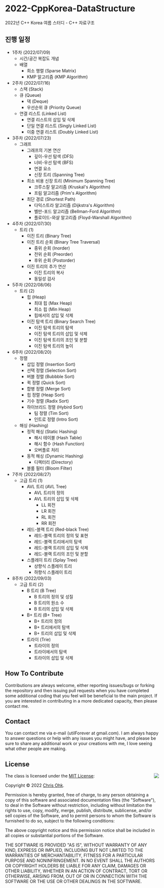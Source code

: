 # 2022-CppKorea-DataStructure

2022년 C++ Korea 여름 스터디 - C++ 자료구조

## 진행 일정

* 1주차 (2022/07/09)
  * 시간/공간 복잡도 개념
  * 배열
    * 희소 행렬 (Sparse Matrix)
    * KMP 알고리즘 (KMP Algorithm)
* 2주차 (2022/07/16)
  * 스택 (Stack)
  * 큐 (Queue)
    * 덱 (Deque)
    * 우선순위 큐 (Priority Queue)
  * 연결 리스트 (Linked List)
    * 연결 리스트의 삽입 및 삭제
    * 단일 연결 리스트 (Singly Linked List)
    * 이중 연결 리스트 (Doubly Linked List)
* 3주차 (2022/07/23)
  * 그래프
    * 그래프의 기본 연산
      * 깊이-우선 탐색 (DFS)
      * 너비-우선 탐색 (BFS)
      * 연결 요소
      * 신장 트리 (Spanning Tree)
    * 최소 비용 신장 트리 (Minimum Spanning Tree)
      * 크루스칼 알고리즘 (Kruskal's Algorithm)
      * 프림 알고리즘 (Prim's Algorithm)
    * 최단 경로 (Shortest Path)
      * 다익스트라 알고리즘 (Dijkstra's Algorithm)
      * 벨만-포드 알고리즘 (Bellman-Ford Algorithm)
      * 플로이드-와샬 알고리즘 (Floyd-Warshall Algorithm)
* 4주차 (2022/07/30)
  * 트리 (1)
    * 이진 트리 (Binary Tree)
    * 이진 트리 순회 (Binary Tree Traversal)
      * 중위 순회 (Inorder)
      * 전위 순회 (Preorder)
      * 후위 순회 (Postorder)
    * 이진 트리의 추가 연산
      * 이진 트리의 복사
      * 동일성 검사
* 5주차 (2022/08/06)
  * 트리 (2)
    * 힙 (Heap)
      * 최대 힙 (Max Heap)
      * 최소 힙 (Min Heap)
      * 힙에서의 삽입 및 삭제
    * 이진 탐색 트리 (Binary Search Tree)
      * 이진 탐색 트리의 탐색
      * 이진 탐색 트리의 삽입 및 삭제
      * 이진 탐색 트리의 조인 및 분할
      * 이진 탐색 트리의 높이
* 6주차 (2022/08/20)
  * 정렬
    * 삽입 정렬 (Insertion Sort)
    * 선택 정렬 (Selection Sort)
    * 버블 정렬 (Bubbble Sort)
    * 퀵 정렬 (Quick Sort)
    * 합병 정렬 (Merge Sort)
    * 힙 정렬 (Heap Sort)
    * 기수 정렬 (Radix Sort)
    * 하이브리드 정렬 (Hybird Sort)
      * 팀 정렬 (Tim Sort)
      * 인트로 정렬 (Intro Sort)
  * 해싱 (Hashing)
    * 정적 해싱 (Static Hashing)
      * 해시 테이블 (Hash Table)
      * 해시 함수 (Hash Function)
      * 오버플로 처리
    * 동적 해싱 (Dynamic Hashing)
      * 디렉터리 (Directory)
    * 블룸 필터 (Bloom Filter)
* 7주차 (2022/08/27)
  * 고급 트리 (1)
    * AVL 트리 (AVL Tree)
      * AVL 트리의 정의
      * AVL 트리의 삽입 및 삭제
        * LL 회전
        * LR 회전
        * RL 회전
        * RR 회전
    * 레드-블랙 트리 (Red-black Tree)
      * 레드-블랙 트리의 정의 및 표현
      * 레드-블랙 트리에서의 탐색
      * 레드-블랙 트리의 삽입 및 삭제
      * 레드-블랙 트리의 조인 및 분할
    * 스플레이 트리 (Splay Tree)
      * 상향식 스플레이 트리
      * 하향식 스플레이 트리
* 8주차 (2022/09/03)
  * 고급 트리 (2)
    * B 트리 (B Tree)
      * B 트리의 정의 및 성질
      * B 트리의 원소 수
      * B 트리의 삽입 및 삭제
    * B+ 트리 (B+ Tree)
      * B+ 트리의 정의
      * B+ 트리에서의 탐색
      * B+ 트리의 삽입 및 삭제
    * 트라이 (Trie)
      * 트라이의 정의
      * 트라이에서의 탐색
      * 트라이의 삽입 및 삭제

## How To Contribute

Contributions are always welcome, either reporting issues/bugs or forking the repository and then issuing pull requests when you have completed some additional coding that you feel will be beneficial to the main project. If you are interested in contributing in a more dedicated capacity, then please contact me.

## Contact

You can contact me via e-mail (utilForever at gmail.com). I am always happy to answer questions or help with any issues you might have, and please be sure to share any additional work or your creations with me, I love seeing what other people are making.

## License

<img align="right" src="http://opensource.org/trademarks/opensource/OSI-Approved-License-100x137.png">

The class is licensed under the [MIT License](http://opensource.org/licenses/MIT):

Copyright &copy; 2022 [Chris Ohk](http://www.github.com/utilForever).

Permission is hereby granted, free of charge, to any person obtaining a copy of this software and associated documentation files (the "Software"), to deal in the Software without restriction, including without limitation the rights to use, copy, modify, merge, publish, distribute, sublicense, and/or sell copies of the Software, and to permit persons to whom the Software is furnished to do so, subject to the following conditions:

The above copyright notice and this permission notice shall be included in all copies or substantial portions of the Software.

THE SOFTWARE IS PROVIDED "AS IS", WITHOUT WARRANTY OF ANY KIND, EXPRESS OR IMPLIED, INCLUDING BUT NOT LIMITED TO THE WARRANTIES OF MERCHANTABILITY, FITNESS FOR A PARTICULAR PURPOSE AND NONINFRINGEMENT. IN NO EVENT SHALL THE AUTHORS OR COPYRIGHT HOLDERS BE LIABLE FOR ANY CLAIM, DAMAGES OR OTHER LIABILITY, WHETHER IN AN ACTION OF CONTRACT, TORT OR OTHERWISE, ARISING FROM, OUT OF OR IN CONNECTION WITH THE SOFTWARE OR THE USE OR OTHER DEALINGS IN THE SOFTWARE.
